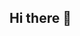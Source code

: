 ## Hi there 👋


<!--
**Captain-AJ/Captain-AJ** is a ✨ _special_ ✨ repository because its `README.md` (this file) appears on your GitHub profile.

{{ wakatimeDoubleCategoryBar "💾 Languages:" wakatimeData.Languages "💼 Projects:" wakatimeData.Projects 5 }}

Here are some ideas to get you started:

- 🔭 I’m currently working on ...
- 🌱 I’m currently learning ...
- 👯 I’m looking to collaborate on ...
- 🤔 I’m looking for help with ...
- 💬 Ask me about ...
- 📫 How to reach me: ...
- 😄 Pronouns: ...
- ⚡ Fun fact: ...
-->

